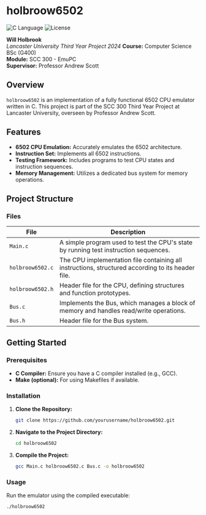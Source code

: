 # holbroow6502

![C Language](https://img.shields.io/badge/language-C-blue.svg)
![License](https://img.shields.io/badge/license-MIT-green.svg)

**Will Holbrook**  
*Lancaster University Third Year Project 2024*
**Course:** Computer Science BSc (G400)  
**Module:** SCC 300 - EmuPC  
**Supervisor:** Professor Andrew Scott

## Overview

`holbroow6502` is an implementation of a fully functional 6502 CPU emulator written in C. This project is part of the SCC 300 Third Year Project at Lancaster University, overseen by Professor Andrew Scott.

## Features

- **6502 CPU Emulation:** Accurately emulates the 6502 architecture.
- **Instruction Set:** Implements all 6502 instructions.
- **Testing Framework:** Includes programs to test CPU states and instruction sequences.
- **Memory Management:** Utilizes a dedicated bus system for memory operations.

## Project Structure

### Files

| File             | Description                                                                                          |
| ---------------- | ---------------------------------------------------------------------------------------------------- |
| `Main.c`         | A simple program used to test the CPU's state by running test instruction sequences.                 |
| `holbroow6502.c` | The CPU implementation file containing all instructions, structured according to its header file.    |
| `holbroow6502.h` | Header file for the CPU, defining structures and function prototypes.                                |
| `Bus.c`          | Implements the Bus, which manages a block of memory and handles read/write operations.               |
| `Bus.h`          | Header file for the Bus system.                                                                     |

## Getting Started

### Prerequisites

- **C Compiler:** Ensure you have a C compiler installed (e.g., GCC).
- **Make (optional):** For using Makefiles if available.

### Installation

1. **Clone the Repository:**
    ```bash
    git clone https://github.com/yourusername/holbroow6502.git
    ```
2. **Navigate to the Project Directory:**
    ```bash
    cd holbroow6502
    ```
3. **Compile the Project:**
    ```bash
    gcc Main.c holbroow6502.c Bus.c -o holbroow6502
    ```

### Usage

Run the emulator using the compiled executable:
```bash
./holbroow6502
